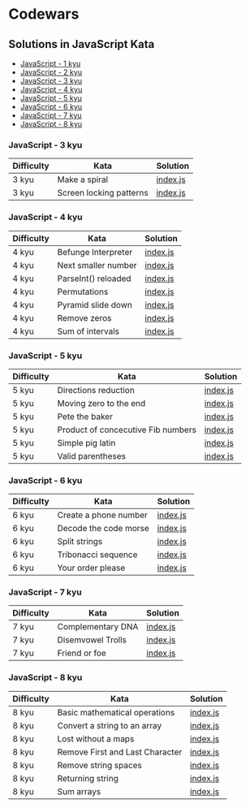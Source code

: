 # Codewars

## Solutions in JavaScript Kata

- [JavaScript - 1 kyu](#javascript---1-kyu)
- [JavaScript - 2 kyu](#javascript---2-kyu)
- [JavaScript - 3 kyu](#javascript---3-kyu)
- [JavaScript - 4 kyu](#javascript---4-kyu)
- [JavaScript - 5 kyu](#javascript---5-kyu)
- [JavaScript - 6 kyu](#javascript---6-kyu)
- [JavaScript - 7 kyu](#javascript---7-kyu)
- [JavaScript - 8 kyu](#javascript---8-kyu)

### JavaScript - 3 kyu

| Difficulty | Kata                    | Solution                                                   |
| ---------- | ----------------------- | ---------------------------------------------------------- |
| 3 kyu      | Make a spiral           | [index.js](./3%20kyu/Make%20a%20spiral/index.js)           |
| 3 kyu      | Screen locking patterns | [index.js](./3%20kyu/Screen%20locking%20patterns/index.js) |

### JavaScript - 4 kyu

| Difficulty | Kata                | Solution                                               |
| ---------- | ------------------- | ------------------------------------------------------ |
| 4 kyu      | Befunge Interpreter | [index.js](./4%20kyu/Befunge%20Interpreter/index.js)   |
| 4 kyu      | Next smaller number | [index.js](./4%20kyu/Next%20smaller%20number/index.js) |
| 4 kyu      | ParseInt() reloaded | [index.js](<./4%20kyu/ParseInt()%20reloaded/index.js>) |
| 4 kyu      | Permutations        | [index.js](./4%20kyu/Permutations/index.js)            |
| 4 kyu      | Pyramid slide down  | [index.js](./4%20kyu/Pyramid%20slide%20down/index.js)  |
| 4 kyu      | Remove zeros        | [index.js](./4%20kyu/Remove%20zeros/index.js)          |
| 4 kyu      | Sum of intervals    | [index.js](./4%20kyu/Sum%20of%20intervals/index.js)    |

### JavaScript - 5 kyu

| Difficulty | Kata                               | Solution                                                                  |
| ---------- | ---------------------------------- | ------------------------------------------------------------------------- |
| 5 kyu      | Directions reduction               | [index.js](./5%20kyu/Directions%20reduction/index.js)                     |
| 5 kyu      | Moving zero to the end             | [index.js](./5%20kyu/Moving%20zero%20to%20the%20end)                      |
| 5 kyu      | Pete the baker                     | [index.js](./5%20kyu/Pete%20the%20baker/index.js)                         |
| 5 kyu      | Product of concecutive Fib numbers | [index.js](./5%20kyu/Product%20of%20consecutive%20Fib%20numbers/index.js) |
| 5 kyu      | Simple pig latin                   | [index.js](./5%20kyu/5%20kyu/Simple%20pig%20latin)                        |
| 5 kyu      | Valid parentheses                  | [index.js](./5%20kyu/Valid%20parentheses/index.js)                        |

### JavaScript - 6 kyu

| Difficulty | Kata                  | Solution                                                   |
| ---------- | --------------------- | ---------------------------------------------------------- |
| 6 kyu      | Create a phone number | [index.js](./6%20kyu/Create%20a%20phone%20number/index.js) |
| 6 kyu      | Decode the code morse | [index.js](./6%20kyu/Decode%20the%20code%20morse/index.js) |
| 6 kyu      | Split strings         | [index.js](./6%20kyu/Split%20strings/index.js)             |
| 6 kyu      | Tribonacci sequence   | [index.js](./6%20kyu/Tribonacci%20sequence/index.js)       |
| 6 kyu      | Your order please     | [index.js](./6%20kyu/Your%20order%20please/index.js)       |

### JavaScript - 7 kyu

| Difficulty | Kata              | Solution                                           |
| ---------- | ----------------- | -------------------------------------------------- |
| 7 kyu      | Complementary DNA | [index.js](./7%20kyu/Complementary%20DNA/index.js) |
| 7 kyu      | Disemvowel Trolls | [index.js](./7%20kyu/Disemvowel%20Trolls/index.js) |
| 7 kyu      | Friend or foe     | [index.js](./7%20kyu/Friend%20or%20foe/index.js)   |

### JavaScript - 8 kyu

| Difficulty | Kata                            | Solution                                                               |
| ---------- | ------------------------------- | ---------------------------------------------------------------------- |
| 8 kyu      | Basic mathematical operations   | [index.js](./8%20kyu/Basic%20mathematical%20operations/index.js)       |
| 8 kyu      | Convert a string to an array    | [index.js](./8%20kyu/Convert%20a%20string%20to%20an%20array/index.js)  |
| 8 kyu      | Lost without a maps             | [index.js](./8%20kyu/Lost%20without%20a%20maps/index.js)               |
| 8 kyu      | Remove First and Last Character | [index.js](./8%20kyu/Remove%20First%20and%20Last%20Character/index.js) |
| 8 kyu      | Remove string spaces            | [index.js](./8%20kyu/Remove%20string%20spaces/index.js)                |
| 8 kyu      | Returning string                | [index.js](./8%20kyu/Returning%20string/index.js)                      |
| 8 kyu      | Sum arrays                      | [index.js](./8%20kyu/Sum%20arrays/index.js)                            |
